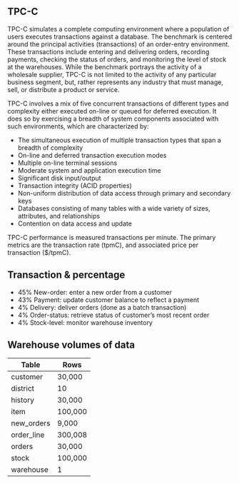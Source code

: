 ## **TPC-C** ##
TPC-C simulates a complete computing environment where a population of users executes transactions against a database. The benchmark is centered around the principal activities (transactions) of an order-entry environment. These transactions include entering and delivering orders, recording payments, checking the status of orders, and monitoring the level of stock at the warehouses. While the benchmark portrays the activity of a wholesale supplier, TPC-C is not limited to the activity of any particular business segment, but, rather represents any industry that must manage, sell, or distribute a product or service.

TPC-C involves a mix of five concurrent transactions of different types and complexity either executed on-line or queued for deferred execution. It does so by exercising a breadth of system components associated with such environments, which are characterized by:

- The simultaneous execution of multiple transaction types that span a breadth of complexity
- On-line and deferred transaction execution modes
- Multiple on-line terminal sessions
- Moderate system and application execution time
- Significant disk input/output
- Transaction integrity (ACID properties)
- Non-uniform distribution of data access through primary and secondary keys
- Databases consisting of many tables with a wide variety of sizes, attributes, and relationships
- Contention on data access and update

TPC-C performance is measured transactions per minute.  The primary metrics are the transaction rate (tpmC), and associated price per transaction ($/tpmC).

## **Transaction & percentage** ##
- 45% New-order: enter a new order from a customer
- 43% Payment: update customer balance to reflect a payment
- 4% Delivery: deliver orders (done as a batch transaction)
- 4% Order-status: retrieve status of customer’s most recent order
- 4% Stock-level: monitor warehouse inventory

## **Warehouse volumes of data** ##
|      Table      |     Rows    |
|-----------------|-------------|
|  customer       |     30,000  |
|  district       |         10  |
|  history        |     30,000  |
|  item           |    100,000  |
|  new_orders     |      9,000  |
|  order_line     |    300,008  |
|  orders         |     30,000  |
|  stock          |    100,000  |
|  warehouse      |          1  |